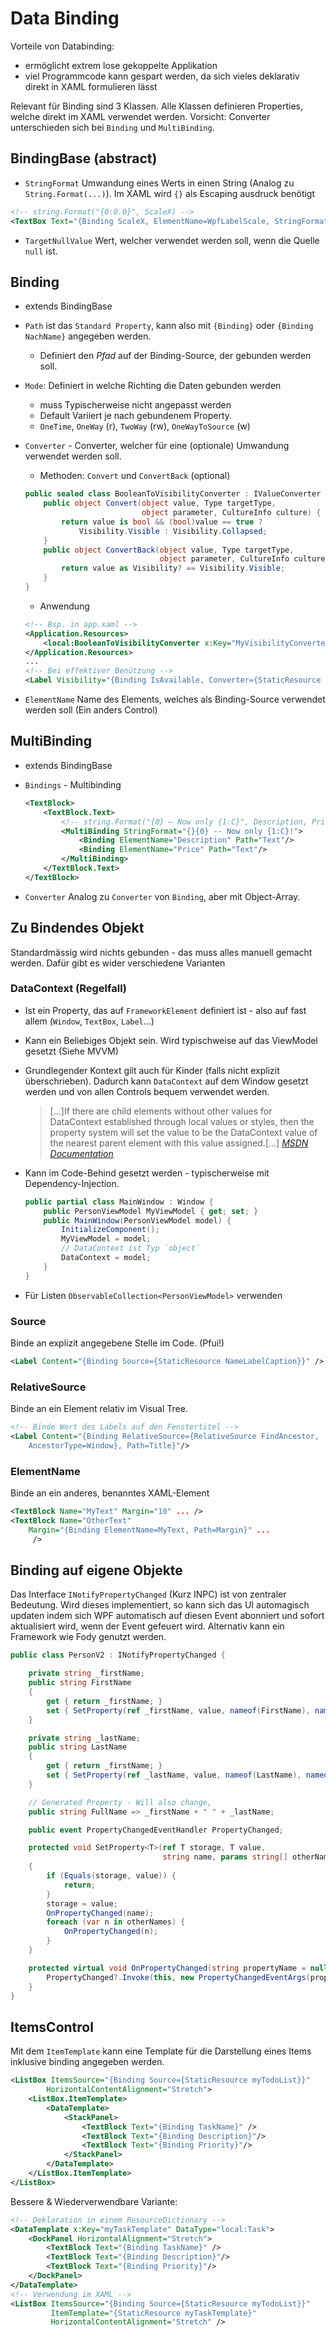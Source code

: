 # Data Binding

Vorteile von Databinding:

* ermöglicht extrem lose gekoppelte Applikation
* viel Programmcode kann gespart werden, da sich vieles deklarativ direkt in XAML formulieren lässt

Relevant für Binding sind 3 Klassen. Alle Klassen definieren Properties, welche direkt im XAML verwendet werden. Vorsicht: Converter unterschieden sich bei `Binding` und `MultiBinding`.


## BindingBase (abstract)
* `StringFormat` Umwandung eines Werts in einen String (Analog zu `String.Format(...)`). Im XAML wird `{}` als Escaping ausdruck benötigt

```xml
<!-- string.Format("{0:0.0}", ScaleX) -->
<TextBox Text="{Binding ScaleX, ElementName=WpfLabelScale, StringFormat={}{0:0.0}}" />
```

* `TargetNullValue` Wert, welcher verwendet werden soll, wenn die Quelle `null` ist.

## Binding
* extends BindingBase
* `Path` ist das `Standard Property`, kann also mit `{Binding}` oder `{Binding NachName}` angegeben werden.
    * Definiert den _Pfad_ auf der Binding-Source, der gebunden werden soll.
* `Mode`: Definiert in welche Richting die Daten gebunden werden
    * muss Typischerweise nicht angepasst werden
    * Default Variiert je nach gebundenem Property.
    * `OneTime`, `OneWay` (r), `TwoWay` (rw), `OneWayToSource` (w)
* `Converter` - Converter, welcher für eine (optionale) Umwandung verwendet werden soll.
    * Methoden: `Convert` und `ConvertBack` (optional)

    ```csharp
    public sealed class BooleanToVisibilityConverter : IValueConverter {
        public object Convert(object value, Type targetType,
                              object parameter, CultureInfo culture) {
            return value is bool && (bool)value == true ?
                Visibility.Visible : Visibility.Collapsed;
        }
        public object ConvertBack(object value, Type targetType,
                                  object parameter, CultureInfo culture) {
            return value as Visibility? == Visibility.Visible;
        }
    }
    ```

    * Anwendung

    ```xml
    <!-- Bsp. in app.xaml -->
    <Application.Resources>
        <local:BooleanToVisibilityConverter x:Key="MyVisibilityConverter" />
    </Application.Resources>
    ...
    <!-- Bei effektiver Benützung -->
    <Label Visibility="{Binding IsAvailable, Converter={StaticResource MyVisibilityConverter}}" />
    ```

* `ElementName` Name des Elements, welches als Binding-Source verwendet werden soll (Ein anders Control)

## MultiBinding
* extends BindingBase
* `Bindings` - Multibinding

    ```xml
    <TextBlock>
        <TextBlock.Text>
            <!-- string.Format("{0} – Now only {1:C}", Description, Price) -->
            <MultiBinding StringFormat="{}{0} -- Now only {1:C}!">
                <Binding ElementName="Description" Path="Text"/>
                <Binding ElementName="Price" Path="Text"/>
            </MultiBinding>
        </TextBlock.Text>
    </TextBlock>
    ```

* `Converter` Analog zu `Converter` von `Binding`, aber mit Object-Array.

## Zu Bindendes Objekt
Standardmässig wird nichts gebunden - das muss alles manuell gemacht werden. Dafür gibt es wider verschiedene Varianten

### DataContext (Regelfall)
* Ist ein Property, das auf `FrameworkElement` definiert ist - also auf fast allem (`Window`, `TextBox`, `Label`...)
* Kann ein Beliebiges Objekt sein. Wird typischweise auf das ViewModel gesetzt (Siehe MVVM)
* Grundlegender Kontext gilt auch für Kinder (falls nicht explizit überschrieben). Dadurch kann `DataContext` auf dem Window gesetzt werden und von allen Controls bequem verwendet werden.

    > [...]If there are child elements without other values for DataContext established through local values or styles, then the property system will set the value to be the DataContext value of the nearest parent element with this value assigned.[...] <cite><a href="https://msdn.microsoft.com/en-us/library/system.windows.frameworkelement.datacontext%28v=vs.110%29.aspx">MSDN Documentation</a></cite>

* Kann im Code-Behind gesetzt werden - typischerweise mit Dependency-Injection.

    ```csharp
    public partial class MainWindow : Window {
        public PersonViewModel MyViewModel { get; set; }
        public MainWindow(PersonViewModel model) {
            InitializeComponent();
            MyViewModel = model;
            // DataContext ist Typ `object`
            DataContext = model;
        }
    }
    ```

* Für Listen `ObservableCollection<PersonViewModel>` verwenden

### Source
Binde an explizit angegebene Stelle im Code. (Pfui!)

```xml
<Label Content="{Binding Source={StaticResource NameLabelCaption}}" />
```

### RelativeSource
Binde an ein Element relativ im Visual Tree.

```xml
<!-- Binde Wert des Labels auf den Fenstertitel -->
<Label Content="{Binding RelativeSource={RelativeSource FindAncestor,
    AncestorType=Window}, Path=Title}"/>
```
### ElementName

Binde an ein anderes, benanntes XAML-Element

```xml
<TextBlock Name="MyText" Margin="10" ... />
<TextBlock Name="OtherText"
    Margin="{Binding ElementName=MyText, Path=Margin}" ...
     />
```

## Binding auf eigene Objekte

Das Interface `INotifyPropertyChanged` (Kurz INPC) ist von zentraler Bedeutung. Wird dieses implementiert, so kann sich das UI automagisch updaten indem sich WPF automatisch auf diesen Event abonniert und sofort aktualisiert wird, wenn der Event gefeuert wird. Alternativ kann ein Framework wie Fody genutzt werden.

```csharp
public class PersonV2 : INotifyPropertyChanged {

    private string _firstName;
    public string FirstName
    {
        get { return _firstName; }
        set { SetProperty(ref _firstName, value, nameof(FirstName), nameof(FullName));}
    }

    private string _lastName;
    public string LastName
    {
        get { return _firstName; }
        set { SetProperty(ref _lastName, value, nameof(LastName), nameof(FullName)); }
    }

    // Generated Property - Will also change,
    public string FullName => _firstName + " " + _lastName;

    public event PropertyChangedEventHandler PropertyChanged;

    protected void SetProperty<T>(ref T storage, T value,
                                  string name, params string[] otherNames)
    {
        if (Equals(storage, value)) {
            return;
        }
        storage = value;
        OnPropertyChanged(name);
        foreach (var n in otherNames) {
            OnPropertyChanged(n);
        }
    }

    protected virtual void OnPropertyChanged(string propertyName = null) {
        PropertyChanged?.Invoke(this, new PropertyChangedEventArgs(propertyName));
    }
}
```

## ItemsControl

Mit dem `ItemTemplate` kann eine Template für die Darstellung eines Items inklusive binding angegeben werden.

```xml
<ListBox ItemsSource="{Binding Source={StaticResource myTodoList}}"
        HorizontalContentAlignment="Stretch">
    <ListBox.ItemTemplate>
        <DataTemplate>
            <StackPanel>
                <TextBlock Text="{Binding TaskName}" />
                <TextBlock Text="{Binding Description}"/>
                <TextBlock Text="{Binding Priority}"/>
            </StackPanel>
        </DataTemplate>
    </ListBox.ItemTemplate>
</ListBox>
```

Bessere & Wiederverwendbare Variante:
```xml
<!-- Deklaration in einem ResourceDictionary -->
<DataTemplate x:Key="myTaskTemplate" DataType="local:Task">
    <DockPanel HorizontalAlignment="Stretch">
        <TextBlock Text="{Binding TaskName}" />
        <TextBlock Text="{Binding Description}"/>
        <TextBlock Text="{Binding Priority}"/>
    </DockPanel>
</DataTemplate>
<!-- Verwendung im XAML -->
<ListBox ItemsSource="{Binding Source={StaticResource myTodoList}}"
         ItemTemplate="{StaticResource myTaskTemplate}"
         HorizontalContentAlignment="Stretch" />
```

